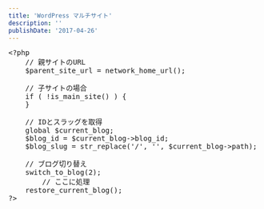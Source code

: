```yaml
---
title: 'WordPress マルチサイト'
description: ''
publishDate: '2017-04-26'
---
```


<pre class="brush: php; title: ; notranslate" title="">&lt;?php
	// 親サイトのURL
	$parent_site_url = network_home_url();

	// 子サイトの場合
	if ( !is_main_site() ) {
	}

	// IDとスラッグを取得
	global $current_blog;
	$blog_id = $current_blog-&gt;blog_id;
	$blog_slug = str_replace('/', '', $current_blog-&gt;path);

	// ブログ切り替え
	switch_to_blog(2);
		// ここに処理
	restore_current_blog();
?&gt;
</pre>

